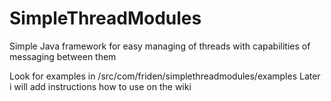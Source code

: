 SimpleThreadModules
===================

Simple Java framework for easy managing of threads with capabilities of messaging between them

Look for examples in /src/com/friden/simplethreadmodules/examples
Later i will add instructions how to use on the wiki
